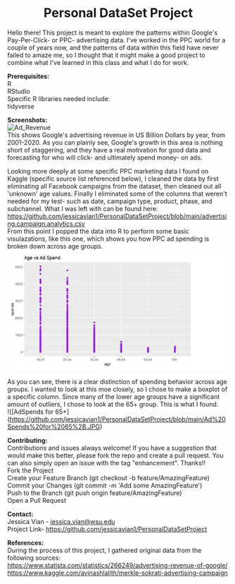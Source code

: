 # <h1 align ="center">Personal DataSet Project</h1>
Hello there! This project is meant to explore the patterns within Google's Pay-Per-Click- or PPC- advertising data. I've worked in the PPC world for a couple of years now, and the patterns of data within this field have never failed to amaze me, so I thought that it might make a good project to combine what I've learned in this class and what I do for work.  

**Prerequisites:**  
R  
RStudio  
Specific R libraries needed include:  
  tidyverse  

**Screenshots:**  
![Ad_Revenue](https://user-images.githubusercontent.com/91223695/142338037-19c19398-8827-46ff-aaf4-d697c376fbdf.JPG)  
This shows Google's advertising revenue in US Billion Dollars by year, from 2001-2020. As you can plainly see, Google's growth in this area is nothing short of staggering, and they have a real motivation for good data and forecasting for who will click- and ultimately spend money- on ads.  

Looking more deeply at some specific PPC marketing data I found on Kaggle (specific source list referenced below), I cleaned the data by first eliminating all Facebook campaigns from the dataset, then cleaned out all 'unknown' age values.  Finally I eliminated some of the columns that weren't needed for my test- such as date, campaign type, product, phase, and subchannel. What I was left with can be found here: https://github.com/jessicavian1/PersonalDataSetProject/blob/main/advertising.campaign.analytics.csv  
From this point I popped the data into R to perform some basic visulazations, like this one, which shows you how PPC ad spending is broken down across age groups.  
![Age vs Ad Spend](https://github.com/jessicavian1/PersonalDataSetProject/blob/main/Age%20vs%20Ad%20Spend.JPG)  
  
  As you can see, there is a clear distinction of spending behavior across age groups. I wanted to look at this moe closely, so I chose to make a boxplot of a specific column. Since many of the lower age groups have a significant amount of outliers, I chose to look at the 65+ group. This is what I found.  
  ![[AdSpends for 65+] (https://github.com/jessicavian1/PersonalDataSetProject/blob/main/Ad%20Spends%20for%2065%2B.JPG)  


**Contributing:**  
Contributions and issues always welcome! If you have a suggestion that would make this better, please fork the repo and create a pull request. You can also simply open an issue with the tag "enhancement". Thanks!!  
Fork the Project  
Create your Feature Branch (git checkout -b feature/AmazingFeature)  
Commit your Changes (git commit -m 'Add some AmazingFeature')  
Push to the Branch (git push origin feature/AmazingFeature)  
Open a Pull Request  


**Contact:**  
Jessica Vian - jessica.vian@wsu.edu  
Project Link- https://github.com/jessicavian1/PersonalDataSetProject  

**References:**  
 During the process of this project, I gathered original data from the following sources:  
 https://www.statista.com/statistics/266249/advertising-revenue-of-google/  
 https://www.kaggle.com/avinashlalith/merkle-sokrati-advertising-campaign  
